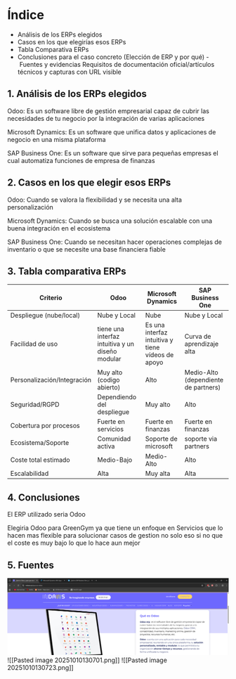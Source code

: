 
# Índice
- Análisis de los ERPs elegidos
- Casos en los que elegirías esos ERPs 
- Tabla Comparativa ERPs
- Conclusiones para el caso concreto (Elección de ERP y por qué)
- Fuentes y evidencias Requisitos de documentación oficial/artículos técnicos y capturas con URL visible

## 1.  Análisis de los ERPs elegidos

Odoo: Es un software libre de gestión empresarial capaz de cubrir las necesidades de tu negocio por la integración de varias aplicaciones

Microsoft Dynamics: Es un software que unifica datos y aplicaciones de negocio en una misma plataforma

SAP Business One: Es un software que sirve para pequeñas empresas el cual automatiza funciones de empresa de finanzas

## 2. Casos en los que elegir esos ERPs

Odoo: Cuando se valora la flexibilidad y se necesita una alta personalización

Microsoft Dynamics: Cuando se busca una solución escalable con una buena integración en el ecosistema 

SAP Business One: Cuando se necesitan hacer operaciones complejas de inventario o que se necesite una base financiera fiable
## 3. Tabla comparativa ERPs

| Criterio                    | Odoo                                             | Microsoft Dynamics                                | SAP Business One                     |
| --------------------------- | ------------------------------------------------ | ------------------------------------------------- | ------------------------------------ |
| Despliegue (nube/local)     | Nube y Local                                     | Nube                                              | Nube y Local                         |
| Facilidad de uso            | tiene una interfaz intuitiva y un diseño modular | Es una interfaz intuitiva y tiene vídeos de apoyo | Curva de aprendizaje alta            |
| Personalización/Integración | Muy alto (codigo abierto)                        | Alto                                              | Medio-Alto (dependiente de partners) |
| Seguridad/RGPD              | Dependiendo del despliegue                       | Muy alto                                          | Alto                                 |
| Cobertura por procesos      | Fuerte en servicios                              | Fuerte en finanzas                                | Fuerte en finanzas                   |
| Ecosistema/Soporte          | Comunidad activa                                 | Soporte de microsoft                              | soporte via partners                 |
| Coste total estimado        | Medio-Bajo                                       | Medio-Alto                                        | Alto                                 |
| Escalabilidad               | Alta                                             | Muy alta                                          | Alta                                 |
## 4. Conclusiones

El ERP utilizado seria Odoo

Elegiria Odoo para GreenGym ya que tiene un enfoque en Servicios  que lo hacen mas flexible para solucionar casos de gestion no solo eso si no que el coste es muy bajo lo que lo hace aun mejor
## 5. Fuentes 
![](asset/AnalisisOdoo.png)
![[Pasted image 20251010130701.png]]
![[Pasted image 20251010130723.png]]
